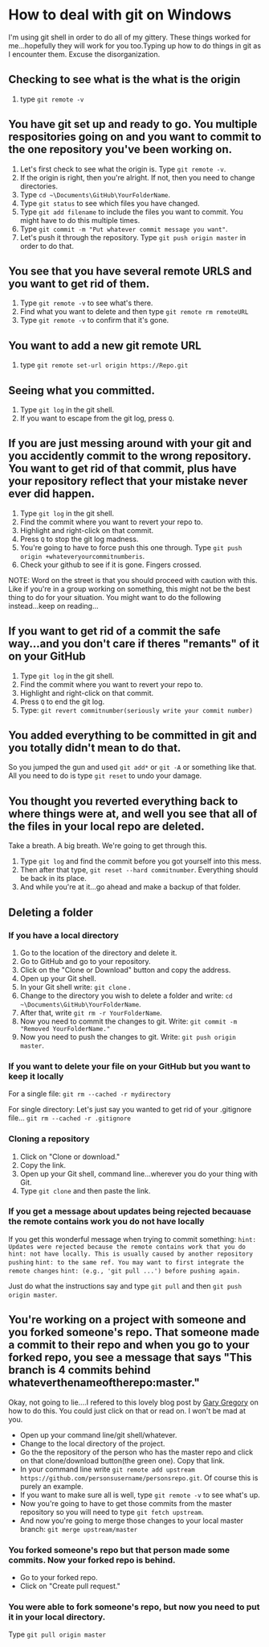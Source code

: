 # How to deal with git on Windows
I'm using git shell in order to do all of my gittery.  These things worked for me...hopefully they will work for you too.Typing up how to do things in git as I encounter them. Excuse the disorganization.

## Checking to see what is the what is the origin
1. type `git remote -v`

## You have git set up and ready to go. You multiple respositories going on and you want to commit to the one repository you've been working on.
1. Let's first check to see what the origin is. Type `git remote -v`.
2. If the origin is right, then you're alright. If not, then you need to change directories.
3. Type `cd ~\Documents\GitHub\YourFolderName`.
4. Type `git status` to see which files you have changed.
5. Type `git add filename` to include the files you want to commit. You might have to do this multiple times.
6. Type `git commit -m "Put whatever commit message you want"`.
7. Let's push it through the repository. Type `git push origin master` in order to do that. 

## You see that you have several remote URLS and you want to get rid of them.
1. Type `git remote -v` to see what's there.
2. Find what you want to delete and then type `git remote rm remoteURL`
3. Type `git remote -v` to confirm that it's gone.

## You want to add a new git remote URL
1. type `git remote set-url origin https://Repo.git`

## Seeing what you committed.
1. Type `git log` in the git shell.
2. If you want to escape from the git log, press `Q`.

## If you are just messing around with your git and you accidently commit to the wrong repository. You want to get rid of that commit, plus  have your repository reflect that your mistake never ever did happen.
1. Type `git log` in the git shell.
2. Find the commit where you want to revert your repo to.
3. Highlight and right-click on that commit.
4. Press `Q` to stop the git log madness.
5. You're going to have to force push this one through. Type `git push origin +whateveryourcommitnumberis`.
6. Check your github to see if it is gone. Fingers crossed.

NOTE: Word on the street is that you should proceed with caution with this. Like if you're in a group working on something, this might not be the best thing to do for your situation. You might want to do the following instead...keep on reading...

## If you want to get rid of a commit the safe way...and you don't care if theres "remants" of it on your GitHub
1. Type `git log` in the git shell.
2. Find the commit where you want to revert your repo to.
3. Highlight and right-click on that commit.
4. Press `Q` to end the git log.
5. Type: `git revert commitnumber(seriously write your commit number)`

## You added everything to be committed in git and you totally didn't mean to do that.
So you jumped the gun and used `git add*` or `git -A` or something like that. All you need to do is type `git reset` to undo your damage.

## You thought you reverted everything back to where things were at, and well you see that all of the files in your local repo are deleted.
Take a breath. A big breath. We're going to get through this.
1. Type `git log` and find the commit before you got yourself into this mess. 
2. Then after that type, `git reset --hard commitnumber`. Everything should be back in its place. 
3. And while you're at it...go ahead and make a backup of that folder.

## Deleting a folder 

### If you have a local directory
1. Go to the location of the directory and delete it.
2. Go to GitHub and go to your repository. 
3. Click on the "Clone or Download" button and copy the address.
4. Open up your Git shell.
5. In your Git shell write: `git clone` <paste your repository>.
6. Change to the directory you wish to delete a folder and write: `cd ~\Documents\GitHub\YourFolderName`.
7. After that, write `git rm -r YourFolderName`.
8. Now you need to commit the changes to git. Write: `git commit -m "Removed YourFolderName."`
9. Now you need to push the changes to git. Write: `git push origin master`.
  
 ### If you want to delete your file on your GitHub but you want to keep it locally
 For a single file:
 `git rm --cached -r mydirectory`

 For single directory:
 Let's just say you wanted to get rid of your .gitignore file...
 `git rm --cached -r .gitignore`

### Cloning a repository
1. Click on "Clone or download."
2. Copy the link.
3. Open up your Git shell, command line...wherever you do your thing with Git.
4. Type `git clone` and then paste the link.


### If you get a message about updates being rejected becauase the remote contains work you do not have locally
If you get this wonderful message when trying to commit something:
`hint: Updates were rejected because the remote contains work that you do`
`hint: not have locally. This is usually caused by another repository pushing`
`hint: to the same ref. You may want to first integrate the remote changes`
`hint: (e.g., 'git pull ...') before pushing again.`

Just do what the instructions say and type `git pull` and then `git push origin master`.

## You're working on a project with someone and you forked someone's repo. That someone made a commit to their repo and when you go to your forked repo, you see a message that says "This branch is 4 commits behind whateverthenameoftherepo:master."
Okay, not going to lie....I refered to this lovely blog post by [Gary Gregory](https://garygregory.wordpress.com/2016/11/10/how-to-catch-up-my-git-fork-to-master/) on how to do this. You could just click on that or read on. I won't be mad at you.

- Open up your command line/git shell/whatever.
- Change to the local directory of the project.
- Go the the repository of the person who has the master repo and click on that clone/download button(the green one). Copy that link. 
- In your command line write `git remote add upstream https://github.com/personsusername/personsrepo.git`. Of course this is purely an 
  example. 
- If you want to make sure all is well, type `git remote -v` to see what's up.
- Now you're going to have to get those commits from the master repository so you will need to type `git fetch upstream`.
- And now you're going to merge those changes to your local master branch: `git merge upstream/master`


### You forked someone's repo but that person made some commits. Now your forked repo is behind.
- Go to your forked repo.
- Click on "Create pull request."

### You were able to fork someone's repo, but now you need to put it in your local directory.
Type `git pull origin master`
